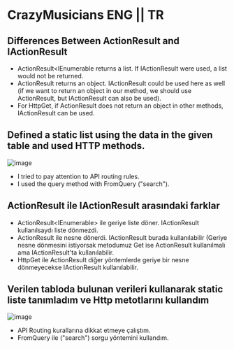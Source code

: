 # CrazyMusicians ENG || TR

## Differences Between ActionResult and IActionResult
- ActionResult<IEnumerable<CrazyMusician> returns a list. If IActionResult were used, a list would not be returned.
- ActionResult<CrazyMusician> returns an object. IActionResult could be used here as well (if we want to return an object in our method, we should use ActionResult<T>, but IActionResult can also be used).
- For HttpGet, if ActionResult does not return an object in other methods, IActionResult can be used.

## Defined a static list using the data in the given table and used HTTP methods.

 ![image](https://github.com/user-attachments/assets/ce46193d-98fc-44a1-a494-6c4a9429b27c)

- I tried to pay attention to API routing rules.
- I used the query method with FromQuery ("search").

## ActionResult ile IActionResult arasındaki farklar
- ActionResult<IEnumerable<CrazyMusician>> ile geriye liste döner. IActionResult kullanılsaydı liste dönmezdi.
- ActionResult<CrazyMusician> ile nesne dönerdi. IActionResult burada kullanılabilir (Geriye nesne dönmesini istiyorsak metodumuz Get ise ActionResult<T> kullanılmalı ama IActionResult'ta kullanılabilir.
- HttpGet ile ActionResult diğer yöntemlerde geriye bir nesne dönmeyecekse IActionResult kullanılabilir.

## Verilen tabloda bulunan verileri kullanarak static liste tanımladım ve Http metotlarını kullandım

 ![image](https://github.com/user-attachments/assets/ce46193d-98fc-44a1-a494-6c4a9429b27c)

- API Routing kurallarına dikkat etmeye çalıştım.
- FromQuery ile ("search") sorgu yöntemini kullandım.

